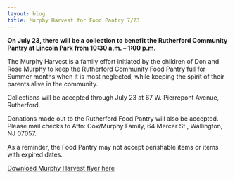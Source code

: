 ```yaml
---
layout: blog
title: Murphy Harvest for Food Pantry 7/23
---
```


**On July 23, there will be a collection to benefit the Rutherford Community Pantry at Lincoln Park from 10:30 a.m. – 1:00 p.m.**
 
The Murphy Harvest is a family effort initiated by the children of Don and Rose Murphy to keep the Rutherford Community Food Pantry full for Summer months when it is most neglected, while keeping the spirit of their parents alive in the community.
 
Collections will be accepted through July 23 at 67 W. Pierrepont Avenue, Rutherford. 
 
Donations made out to the Rutherford Food Pantry will also be accepted. Please mail checks to Attn: Cox/Murphy Family, 64 Mercer St., Wallington, NJ 07057.
 
As a reminder, the Food Pantry may not accept perishable items or items with expired dates. 

[Download Murphy Harvest flyer here](https://storage.googleapis.com/static.rutherford-nj.com/recreation/posts/murphyharvest.pdf)
